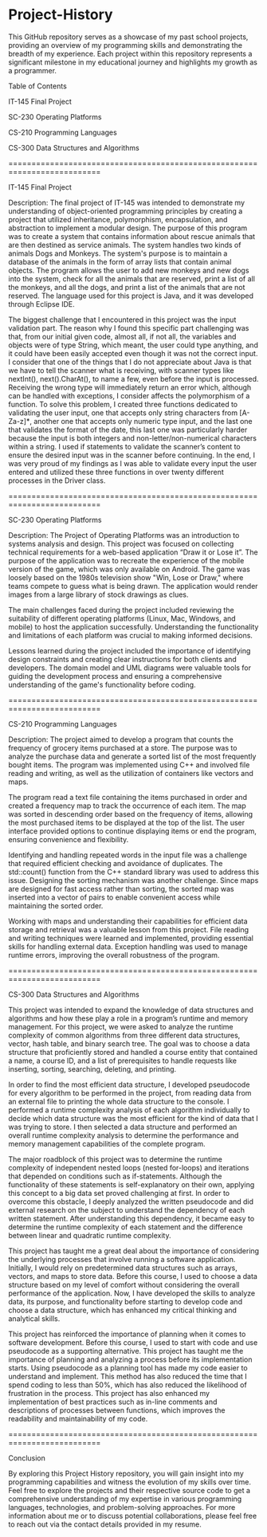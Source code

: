 # Project-History

This GitHub repository serves as a showcase of my past school projects, providing an overview of my programming skills and demonstrating the breadth of my experience. Each project within this repository represents a significant milestone in my educational journey and highlights my growth as a programmer.

Table of Contents

IT-145 Final Project

SC-230 Operating Platforms

CS-210 Programming Languages

CS-300 Data Structures and Algorithms

==========================================================================

IT-145 Final Project

Description: The final project of IT-145 was intended to demonstrate my understanding of object-oriented programming principles by creating a project that utilized inheritance, polymorphism, encapsulation, and abstraction to implement a modular design. The purpose of this program was to create a system that contains information about rescue animals that are then destined as service animals. The system handles two kinds of animals Dogs and Monkeys. The system's purpose is to maintain a database of the animals in the form of array lists that contain animal objects. The program allows the user to add new monkeys and new dogs into the system, check for all the animals that are reserved, print a list of all the monkeys, and all the dogs, and print a list of the animals that are not reserved. The language used for this project is Java, and it was developed through Eclipse IDE.

The biggest challenge that I encountered in this project was the input validation part. The reason why I found this specific part challenging was that, from our initial given code, almost all, if not all, the variables and objects were of type String, which meant, the user could type anything, and it could have been easily accepted even though it was not the correct input. I consider that one of the things that I do not appreciate about Java is that we have to tell the scanner what is receiving, with scanner types like nextInt(), next().CharAt(), to name a few, even before the input is processed. Receiving the wrong type will immediately return an error which, although can be handled with exceptions, I consider affects the polymorphism of a function. To solve this problem, I created three functions dedicated to validating the user input, one that accepts only string characters from [A-Za-z]*, another one that accepts only numeric type input, and the last one that validates the format of the date, this last one was particularly harder because the input is both integers and non-letter/non-numerical characters within a string. I used if statements to validate the scanner’s content to ensure the desired input was in the scanner before continuing. In the end, I was very proud of my findings as I was able to validate every input the user entered and utilized these three functions in over twenty different processes in the Driver class.

==========================================================================

SC-230 Operating Platforms

Description: The Project of Operating Platforms was an introduction to systems analysis and design. This project was focused on collecting technical requirements for a web-based application “Draw it or Lose it”. The purpose of the application was to recreate the experience of the mobile version of the game, which was only available on Android. The game was loosely based on the 1980s television show "Win, Lose or Draw," where teams compete to guess what is being drawn. The application would render images from a large library of stock drawings as clues.

The main challenges faced during the project included reviewing the suitability of different operating platforms (Linux, Mac, Windows, and mobile) to host the application successfully. Understanding the functionality and limitations of each platform was crucial to making informed decisions.

Lessons learned during the project included the importance of identifying design constraints and creating clear instructions for both clients and developers. The domain model and UML diagrams were valuable tools for guiding the development process and ensuring a comprehensive understanding of the game's functionality before coding.

==========================================================================

CS-210 Programming Languages

Description: The project aimed to develop a program that counts the frequency of grocery items purchased at a store. The purpose was to analyze the purchase data and generate a sorted list of the most frequently bought items. The program was implemented using C++ and involved file reading and writing, as well as the utilization of containers like vectors and maps.

The program read a text file containing the items purchased in order and created a frequency map to track the occurrence of each item. The map was sorted in descending order based on the frequency of items, allowing the most purchased items to be displayed at the top of the list. The user interface provided options to continue displaying items or end the program, ensuring convenience and flexibility.

Identifying and handling repeated words in the input file was a challenge that required efficient checking and avoidance of duplicates. The std::count() function from the C++ standard library was used to address this issue. Designing the sorting mechanism was another challenge. Since maps are designed for fast access rather than sorting, the sorted map was inserted into a vector of pairs to enable convenient access while maintaining the sorted order.

Working with maps and understanding their capabilities for efficient data storage and retrieval was a valuable lesson from this project. File reading and writing techniques were learned and implemented, providing essential skills for handling external data. Exception handling was used to manage runtime errors, improving the overall robustness of the program.

==========================================================================

CS-300 Data Structures and Algorithms

This project was intended to expand the knowledge of data structures and algorithms and how these play a role in a program’s runtime and memory management. For this project, we were asked to analyze the runtime complexity of common algorithms from three different data structures, vector, hash table, and binary search tree. The goal was to choose a data structure that proficiently stored and handled a course entity that contained a name, a course ID, and a list of prerequisites to handle requests like inserting, sorting, searching, deleting, and printing.

In order to find the most efficient data structure, I developed pseudocode for every algorithm to be performed in the project, from reading data from an external file to printing the whole data structure to the console. I performed a runtime complexity analysis of each algorithm individually to decide which data structure was the most efficient for the kind of data that I was trying to store. I then selected a data structure and performed an overall runtime complexity analysis to determine the performance and memory management capabilities of the complete program.

The major roadblock of this project was to determine the runtime complexity of independent nested loops (nested for-loops) and iterations that depended on conditions such as if-statements. Although the functionality of these statements is self-explanatory on their own, applying this concept to a big data set proved challenging at first. In order to overcome this obstacle, I deeply analyzed the written pseudocode and did external research on the subject to understand the dependency of each written statement. After understanding this dependency, it became easy to determine the runtime complexity of each statement and the difference between linear and quadratic runtime complexity.

This project has taught me a great deal about the importance of considering the underlying processes that involve running a software application. Initially, I would rely on predetermined data structures such as arrays, vectors, and maps to store data. Before this course, I used to choose a data structure based on my level of comfort without considering the overall performance of the application. Now, I have developed the skills to analyze data, its purpose, and functionality before starting to develop code and choose a data structure, which has enhanced my critical thinking and analytical skills.

This project has reinforced the importance of planning when it comes to software development. Before this course, I used to start with code and use pseudocode as a supporting alternative. This project has taught me the importance of planning and analyzing a process before its implementation starts. Using pseudocode as a planning tool has made my code easier to understand and implement. This method has also reduced the time that I spend coding to less than 50%, which has also reduced the likelihood of frustration in the process. This project has also enhanced my implementation of best practices such as in-line comments and descriptions of processes between functions, which improves the readability and maintainability of my code.


==========================================================================

Conclusion

By exploring this Project History repository, you will gain insight into my programming capabilities and witness the evolution of my skills over time. Feel free to explore the projects and their respective source code to get a comprehensive understanding of my expertise in various programming languages, technologies, and problem-solving approaches.
For more information about me or to discuss potential collaborations, please feel free to reach out via the contact details provided in my resume.
